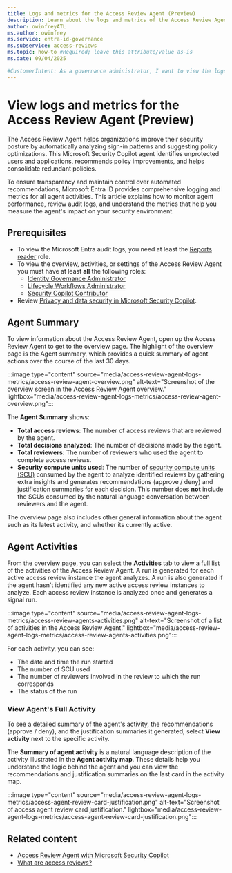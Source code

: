 ```yaml
---
title: Logs and metrics for the Access Review Agent (Preview)
description: Learn about the logs and metrics of the Access Review Agent.
author: owinfreyATL
ms.author: owinfrey
ms.service: entra-id-governance
ms.subservice: access-reviews
ms.topic: how-to #Required; leave this attribute/value as-is
ms.date: 09/04/2025

#CustomerIntent: As a governance administrator, I want to view the logs and metrics for access reviews completed with help from the access review agent.
---
```


# View logs and metrics for the Access Review Agent (Preview)

The Access Review Agent helps organizations improve their security posture by automatically analyzing sign-in patterns and suggesting policy optimizations. This Microsoft Security Copilot agent identifies unprotected users and applications, recommends policy improvements, and helps consolidate redundant policies.

To ensure transparency and maintain control over automated recommendations, Microsoft Entra ID provides comprehensive logging and metrics for all agent activities. This article explains how to monitor agent performance, review audit logs, and understand the metrics that help you measure the agent's impact on your security environment.

## Prerequisites

- To view the Microsoft Entra audit logs, you need at least the [Reports reader](../identity/role-based-access-control/permissions-reference.md#reports-reader) role.
- To view the overview, activities, or settings of the Access Review Agent you must have at least **all** the following roles:
   - [Identity Governance  Administrator](../identity/role-based-access-control/permissions-reference.md#identity-governance-administrator)
   - [Lifecycle Workflows Administrator](../identity/role-based-access-control/permissions-reference.md#lifecycle-workflows-administrator)
   - [Security Copilot Contributor](/copilot/security/authentication#assign-security-copilot-access)
- Review [Privacy and data security in Microsoft Security Copilot](/copilot/security/privacy-data-security).


## Agent Summary

To view information about the Access Review Agent, open up the Access Review Agent to get to the overview page. The highlight of the overview page is the Agent summary, which provides a quick summary of agent actions over the course of the last 30 days.

:::image type="content" source="media/access-review-agent-logs-metrics/access-review-agent-overview.png" alt-text="Screenshot of the overview screen in the Access Review Agent overview." lightbox="media/access-review-agent-logs-metrics/access-review-agent-overview.png":::


The **Agent Summary** shows:

- **Total access reviews**: The number of access reviews that are reviewed by the agent.
- **Total decisions analyzed**: The number of decisions made by the agent.
- **Total reviewers**: The number of reviewers who used the agent to complete access reviews.
- **Security compute units used**: The number of [security compute units (SCU)](/copilot/security/manage-usage) consumed by the agent to analyze identified reviews by gathering extra insights and generates recommendations (approve / deny) and justification summaries for each decision. This number does **not** include the SCUs consumed by the natural language conversation between reviewers and the agent. 


The overview page also includes other general information about the agent such as its latest activity, and whether its currently active.

## Agent Activities

From the overview page, you can select the **Activities** tab to view a full list of the activities of the Access Review Agent. A run is generated for each active access review instance the agent analyzes. A run is also generated if the agent hasn't identified any new active access review instances to analyze. Each access review instance is analyzed once and generates a signal run. 

:::image type="content" source="media/access-review-agent-logs-metrics/access-review-agents-activities.png" alt-text="Screenshot of a list of activities in the Access Review Agent." lightbox="media/access-review-agent-logs-metrics/access-review-agents-activities.png":::

For each activity, you can see:

- The date and time the run started
- The number of SCU used
- The number of reviewers involved in the review to which the run corresponds
- The status of the run

### View Agent's Full Activity

To see a detailed summary of the agent's activity, the recommendations (approve / deny), and the justification summaries it generated, select **View activity** next to the specific activity.

The **Summary of agent activity** is a natural language description of the activity illustrated in the **Agent activity map**. These details help you understand the logic behind the agent and you can view the recommendations and justification summaries on the last card in the activity map.

:::image type="content" source="media/access-review-agent-logs-metrics/access-agent-review-card-justification.png" alt-text="Screenshot of access agent review card justification." lightbox="media/access-review-agent-logs-metrics/access-agent-review-card-justification.png":::


## Related content

- [Access Review Agent with Microsoft Security Copilot](access-review-agent.md)
- [What are access reviews?](../id-governance/access-reviews-overview.md)
